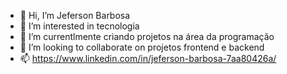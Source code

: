 - 👋 Hi, I’m   Jeferson Barbosa
- 👀 I’m interested in  tecnologia
- 🌱 I’m currentlmente criando projetos na área da programação
- 💞️ I’m looking to collaborate on projetos  frontend e backend
- 📫 https://www.linkedin.com/in/jeferson-barbosa-7aa80426a/
<!---
jeffcolyn/jeffcolyn is a ✨ special ✨ repository because its `README.md` (this file) appears on your GitHub profile.
You can click the Preview link to take a look at your changes.
--->
